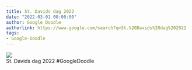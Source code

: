```yaml
---
title: St. Davids dag 2022
date: "2022-03-01 00:00:00"
author: Google Doodle
authorlink: https://www.google.com/search?q=St.%20Davids%20dag%202022
tags:
- Google-Doodle
---
```

<img src="https://www.google.com/logos/doodles/2022/st-davids-day-2022-6753651837109190.4-l.png" referrerpolicy="no-referrer"><br>St. Davids dag 2022 #GoogleDoodle